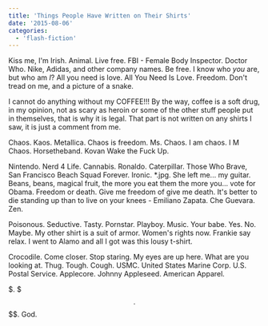 ```yaml
---
title: 'Things People Have Written on Their Shirts'
date: '2015-08-06'
categories:
  - 'flash-fiction'
---
```


Kiss me, I'm Irish. Animal. Live free. FBI - Female Body Inspector. Doctor Who.
Nike, Adidas, and other company names. Be free. I know who _you_ are, but who am
_I_? All you need is love. All You Need Is Love. Freedom. Don't tread on me, and
a picture of a snake.

<!-- truncate -->


I cannot do anything without my COFFEE!!! By the way, coffee is a soft drug, in
my opinion, not as scary as heroin or some of the other stuff people put in
themselves, that is why it is legal. That part is not written on any shirts I
saw, it is just a comment from me.

Chaos. Kaos. Metallica. Chaos is freedom. Ms. Chaos. I am chaos. I M Chaos.
Horsetheband. Kovan Wake the Fuck Up.

Nintendo. Nerd 4 Life. Cannabis. Ronaldo. Caterpillar. Those Who Brave, San
Francisco Beach Squad Forever. Ironic. \*.jpg. She left me... my guitar. Beans,
beans, magical fruit, the more you eat them the more you... vote for Obama.
Freedom or death. Give me freedom of give me death. It's better to die standing
up than to live on your knees - Emiliano Zapata. Che Guevara. Zen.

Poisonous. Seductive. Tasty. Pornstar. Playboy. Music. Your babe. Yes. No.
Maybe. My other shirt is a suit of armor. Women's rights now. Frankie say relax.
I went to Alamo and all I got was this lousy t-shirt.

Crocodile. Come closer. Stop staring. My eyes are up here. What are you looking
at. Thug. Tough. Cough. USMC. United States Marine Corp. U.S. Postal Service.
Applecore. Johnny Appleseed. American Apparel.

$. $$$. $$$$$$$$$$$$$$$$$$$$$$$$$$$$. God.
